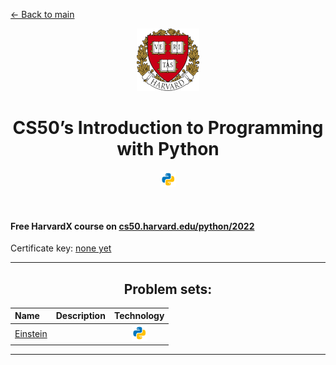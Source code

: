 [<- Back to main](https://github.com/GrandEchoWhiskey)

<p align="center"><a href="https://cs50.harvard.edu/python/2022">
  <img src="https://github.com/GrandEchoWhiskey/grandechowhiskey/blob/main/icons/course/harvard100.png" /><br>
</a></p>
<h1 align="center">CS50’s Introduction to Programming with Python</h1>

<p align="center"><a href="#">
  <img src="https://github.com/GrandEchoWhiskey/grandechowhiskey/blob/main/icons/programming/python.png" />
</a></p>

<br>

#### Free HarvardX course on [cs50.harvard.edu/python/2022][harvard_link] 
Certificate key: [none yet][certificate_link]

---

<div align="center" markdown>

## Problem sets:
Name | Description | Technology
:--- | :--- | :---:
[Einstein][1_link] |  | [![Python][py_img]](#)
  
</div>
  
---

<!-- Links -->

[harvard_link]:     https://cs50.harvard.edu/python/2022
[certificate_link]: #

[1_link]:           pset-0-einstein

[py_img]: https://github.com/GrandEchoWhiskey/grandechowhiskey/blob/main/icons/programming/python.png
